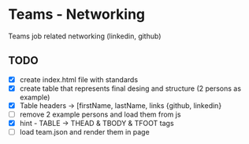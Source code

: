 # Teams - Networking

Teams job related networking (linkedin, github)

## TODO 

- [x] create index.html file with standards
- [x] create table that represents final desing and structure (2 persons as example)
- [x] Table headers -> [firstName, lastName, links {github, linkedin}
- [ ] remove 2 example persons and load them from js
- [x] hint - TABLE -> THEAD & TBODY & TFOOT tags
- [ ] load team.json and render them in page